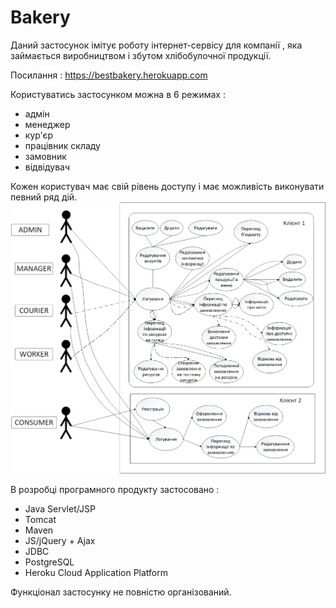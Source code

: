 # Bakery
Даний застосунок імітує роботу інтернет-сервісу для компанії , яка займається виробництвом і збутом хлібобулочної продукції.

Посилання : https://bestbakery.herokuapp.com

Користуватись застосунком можна в 6 режимах :
  - адмін
  - менеджер
  - кур'єр
  - працівник складу
  - замовник
  - відвідувач

Кожен користувач має свій рівень доступу і має можливість виконувати певний ряд дій.
![Image alt](https://github.com/JOleh/img/blob/master/diagram.jpg)

В розробці програмного продукту застосовано :
  - Java Servlet/JSP
  - Tomcat
  - Maven
  - JS/jQuery + Ajax
  - JDBC
  - PostgreSQL
  - Heroku Cloud Application Platform

Функціонал застосунку не повністю організований.
